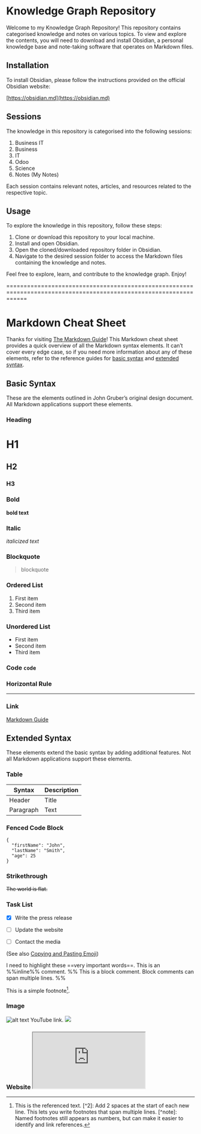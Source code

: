 # Knowledge Graph Repository

Welcome to my Knowledge Graph Repository! This repository contains categorised knowledge and notes on various topics. To view and explore the contents, you will need to download and install Obsidian, a personal knowledge base and note-taking software that operates on Markdown files.

## Installation

To install Obsidian, please follow the instructions provided on the official Obsidian website:

[https://obsidian.md](https://obsidian.md)

## Sessions

The knowledge in this repository is categorised into the following sessions:

1. Business IT
2. Business
3. IT
4. Odoo
5. Science
6. Notes (My Notes)

Each session contains relevant notes, articles, and resources related to the respective topic.

## Usage

To explore the knowledge in this repository, follow these steps:

1. Clone or download this repository to your local machine.
2. Install and open Obsidian.
3. Open the cloned/downloaded repository folder in Obsidian.
4. Navigate to the desired session folder to access the Markdown files containing the knowledge and notes.

Feel free to explore, learn, and contribute to the knowledge graph. Enjoy!

==================================================================================================================
# Markdown Cheat Sheet

Thanks for visiting [The Markdown Guide](https://www.markdownguide.org)!
This Markdown cheat sheet provides a quick overview of all the Markdown syntax elements. It can’t cover every edge case, so if you need more information about any of these elements, refer to the reference guides for [basic syntax](https://www.markdownguide.org/basic-syntax) and [extended syntax](https://www.markdownguide.org/extended-syntax).
## Basic Syntax
These are the elements outlined in John Gruber’s original design document. All Markdown applications support these elements.
### Heading
# H1  
## H2
### H3

### Bold
**bold text**

### Italic
*italicized text*

### Blockquote
> blockquote

### Ordered List
1. First item
2. Second item
3. Third item

### Unordered List
- First item
- Second item
- Third item
### Code `code`

### Horizontal Rule
---

### Link
[Markdown Guide](https://www.markdownguide.org)

## Extended Syntax
These elements extend the basic syntax by adding additional features. Not all Markdown applications support these elements.

### Table
| Syntax | Description |
| ----------- | ----------- |
| Header | Title |
| Paragraph | Text |

### Fenced Code Block
```
{
  "firstName": "John",
  "lastName": "Smith",
  "age": 25
}
```
### Strikethrough
~~The world is flat.~~
### Task List
- [x] Write the press release
- [ ] Update the website
- [ ] Contact the media


(See also [Copying and Pasting Emoji](https://www.markdownguide.org/extended-syntax/#copying-and-pasting-emoji))

I need to highlight these ==very important words==.
This is an %%inline%% comment. 
%% 
This is a block comment. Block comments can span multiple lines.
%%

This is a simple footnote[^1].
[^1]: This is the referenced text. [^2]: Add 2 spaces at the start of each new line. This lets you write footnotes that span multiple lines. [^note]: Named footnotes still appears as numbers, but can make it easier to identify and link references.

### Image

![alt text](https://www.markdownguide.org/assets/images/tux.png)
YouTube link.   ![](https://www.youtube.com/watch?v=NnTvZWp5Q7o)


### Website   <iframe src="https://obsidian.md/"></iframe>

